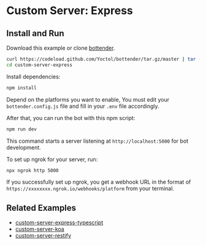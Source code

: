 # Custom Server: Express

## Install and Run

Download this example or clone [bottender](https://github.com/Yoctol/bottender).

```sh
curl https://codeload.github.com/Yoctol/bottender/tar.gz/master | tar -xz --strip=2 bottender-master/examples/custom-server-express
cd custom-server-express
```

Install dependencies:

```sh
npm install
```

Depend on the platforms you want to enable, You must edit your `bottender.config.js` file and fill in your `.env` file accordingly.

After that, you can run the bot with this npm script:

```sh
npm run dev
```

This command starts a server listening at `http://localhost:5000` for bot development.

To set up ngrok for your server, run:

```sh
npx ngrok http 5000
```

If you successfully set up ngrok, you get a webhook URL in the format of `https://xxxxxxxx.ngrok.io/webhooks/platform` from your terminal.

## Related Examples

- [custom-server-express-typescript](../custom-server-express-typescript)
- [custom-server-koa](../custom-server-koa)
- [custom-server-restify](../custom-server-restify)

